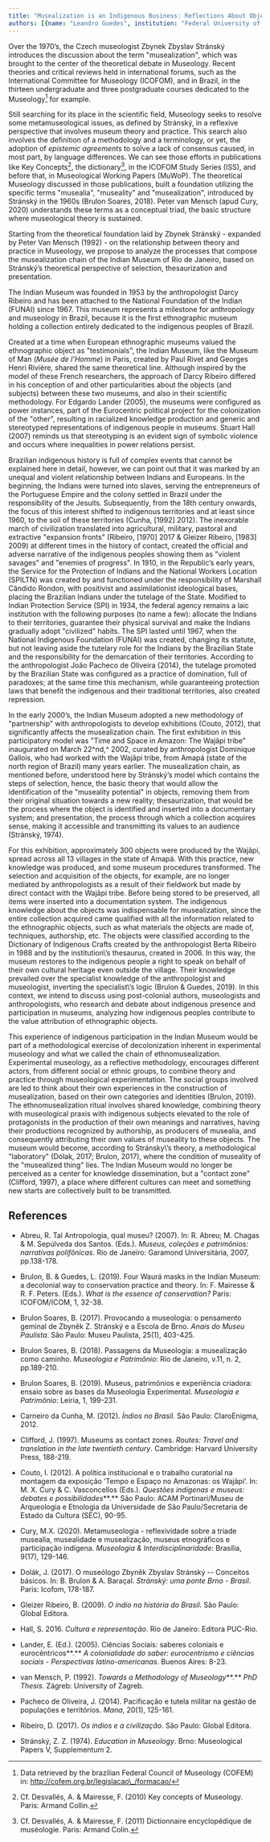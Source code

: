 ```yaml
---
title: "Musealization is an Indigenous Business: Reflections About Objects and Subjects in the Museological Chain of the Indian Museum of Rio de Janeiro"
authors: [{name: "Leandro Guedes", institution: "Federal University of Rio de Janeiro State – Rio de Janeiro, Brazil"}]
---
```


Over the 1970’s, the Czech museologist Zbynek Zbyslav Stránský
introduces the discussion about the term "musealization", which was
brought to the center of the theoretical debate in Museology. Recent
theories and critical reviews held in international forums, such as the
International Committee for Museology (ICOFOM), and in Brazil, in the
thirteen undergraduate and three postgraduate courses dedicated to the
Museology[^1] for example.

Still searching for its place in the scientific field, Museology seeks
to resolve some metamuseological issues, as defined by Stránský, in a
reflexive perspective that involves museum theory and practice. This
search also involves the definition of a methodology and a terminology,
or yet, the adoption of *epistemic agreements* to solve a lack of
consensus caused, in most part, by language differences. We can see
those efforts in publications like Key Concepts[^2], the dictionary[^3],
in the ICOFOM Study Series (ISS), and before that, in Museological
Working Papers (MuWoP). The theoretical Museology discussed in those
publications, built a foundation utilizing the specific terms
"musealia", "museality" and "musealization", introduced by Stránský in
the 1960s (Brulon Soares, 2018). Peter van Mensch (apud Cury, 2020)
understands these terms as a conceptual triad, the basic structure where
museological theory is sustained.

Starting from the theoretical foundation laid by Zbynek Stránský -
expanded by Peter Van Mensch (1992) - on the relationship between theory
and practice in Museology, we propose to analyze the processes that
compose the musealization chain of the Indian Museum of Rio de Janeiro,
based on Stránský’s theoretical perspective of selection, thesaurization
and presentation.

The Indian Museum was founded in 1953 by the anthropologist Darcy
Ribeiro and has been attached to the National Foundation of the Indian
(FUNAI) since 1967. This museum represents a milestone for anthropology
and museology in Brazil, because it is the first ethnographic museum
holding a collection entirely dedicated to the indigenous peoples of
Brazil.

Created at a time when European ethnographic museums valued the
ethnographic object as "testimonials", the Indian Museum, like the
Museum of Man (*Musée de l’Homme*) in Paris, created by Paul Rivet and
Georges Henri Rivière, shared the same theoretical line. Although
inspired by the model of these French researchers, the approach of Darcy
Ribeiro differed in his conception of and other particularities about
the objects (and subjects) between these two museums, and also in their
scientific methodology. For Edgardo Lander (2005), the museums were
configured as power instances, part of the Eurocentric political project
for the colonization of the "other", resulting in racialized knowledge
production and generic and stereotyped representations of indigenous
people in museums. Stuart Hall (2007) reminds us that stereotyping is an
evident sign of symbolic violence and occurs where inequalities in power
relations persist.

Brazilian indigenous history is full of complex events that cannot be
explained here in detail, however, we can point out that it was marked
by an unequal and violent relationship between Indians and Europeans. In
the beginning, the Indians were turned into slaves, serving the
entrepreneurs of the Portuguese Empire and the colony settled in Brazil
under the responsibility of the Jesuits. Subsequently, from the 18th
century onwards, the focus of this interest shifted to indigenous
territories and at least since 1960, to the soil of these territories
(Cunha, \[1992\] 2012). The inexorable march of civilization translated
into agricultural, military, pastoral and extractive "expansion fronts"
(Ribeiro, \[1970\] 2017 & Gleizer Ribeiro, \[1983\] 2009) at different
times in the history of contact, created the official and adverse
narrative of the indigenous peoples showing them as "violent savages"
and "enemies of progress". In 1910, in the Republic’s early years, the
Service for the Protection of Indians and the National Workers Location
(SPILTN) was created by and functioned under the responsibility of
Marshall Cândido Rondon, with positivist and assimilationist ideological
bases, placing the Brazilian Indians under the tutelage of the State.
Modified to Indian Protection Service (SPI) in 1934, the federal agency
remains a laic institution with the following purposes (to name a few):
allocate the Indians to their territories, guarantee their physical
survival and make the Indians gradually adopt "civilized" habits. The
SPI lasted until 1967, when the National Indigenous Foundation (FUNAI)
was created, changing its statute, but not leaving aside the tutelary
role for the Indians by the Brazilian State and the responsibility for
the demarcation of their territories. According to the anthropologist
João Pacheco de Oliveira (2014), the tutelage promoted by the Brazilian
State was configured as a practice of domination, full of paradoxes; at
the same time this mechanism, while guaranteeing protection laws that
benefit the indigenous and their traditional territories, also created
repression.

In the early 2000’s, the Indian Museum adopted a new methodology of
"partnership" with anthropologists to develop exhibitions (Couto, 2012),
that significantly affects the musealization chain. The first exhibition
in this participatory model was "Time and Space in Amazon: The Wajãpi
tribe" inaugurated on March 22^nd,^ 2002, curated by anthropologist
Dominique Gallois, who had worked with the Wajãpi tribe, from Amapá
(state of the north region of Brazil) many years earlier. The
musealization chain, as mentioned before, understood here by Stránský’s
model which contains the steps of selection, hence, the basic theory
that would allow the identification of the "museality potential" in
objects, removing them from their original situation towards a new
reality; thesaurization, that would be the process where the object is
identified and inserted into a documentary system; and presentation, the
process through which a collection acquires sense, making it accessible
and transmitting its values to an audience (Stránský, 1974).

For this exhibition, approximately 300 objects were produced by the
Wajãpi, spread across all 13 villages in the state of Amapá. With this
practice, new knowledge was produced, and some museum procedures
transformed. The selection and acquisition of the objects, for example,
are no longer mediated by anthropologists as a result of their fieldwork
but made by direct contact with the Wajãpi tribe. Before being stored to
be preserved, all items were inserted into a documentation system. The
indigenous knowledge about the objects was indispensable for
musealization, since the entire collection acquired came qualified with
all the information related to the ethnographic objects, such as what
materials the objects are made of, techniques, authorship, etc. The
objects were classified according to the Dictionary of Indigenous Crafts
created by the anthropologist Berta Ribeiro in 1988 and by the
institution\’s thesaurus, created in 2006. In this way, the museum
restores to the indigenous people a right to speak on behalf of their
own cultural heritage even outside the village. Their knowledge
prevailed over the specialist knowledge of the anthropologist and
museologist, inverting the specialist\’s logic (Brulon & Guedes, 2019).
In this context, we intend to discuss using post-colonial authors,
museologists and anthropologists, who research and debate about
indigenous presence and participation in museums, analyzing how
indigenous peoples contribute to the value attribution of ethnographic
objects.

This experience of indigenous participation in the Indian Museum would
be part of a methodological exercise of decolonization inherent in
experimental museology and what we called the chain of
ethnomusealization. Experimental museology, as a reflective methodology,
encourages different actors, from different social or ethnic groups, to
combine theory and practice through museological experimentation. The
social groups involved are led to think about their own experiences in
the construction of musealization, based on their own categories and
identities (Brulon, 2019). The ethnomusealization ritual involves shared
knowledge, combining theory with museological praxis with indigenous
subjects elevated to the role of protagonists in the production of their
own meanings and narratives, having their productions recognized by
authorship, as producers of musealia, and consequently attributing their
own values of museality to these objects. The museum would become,
according to Stránsky\’s theory, a methodological "laboratory" (Dólak,
2017; Brulon, 2017), where the condition of museality of the "musealized
thing" lies. The Indian Museum would no longer be perceived as a center
for knowledge dissemination, but a "contact zone" (Clifford, 1997), a
place where different cultures can meet and something new starts are
collectively built to be transmitted.

## References

- Abreu, R. Tal Antropologia, qual museu? (2007). In: R. Abreu; M.
  Chagas & M. Sepúlveda dos Santos. (Eds.). *Museus, coleções e
  patrimônios: narrativas polifônicas*. Rio de Janeiro: Garamond
  Universitária, 2007, pp.138-178.
- Brulon, B. & Guedes, L. (2019). Four Waurá masks in the Indian Museum:
  a decolonial way to conservation practice and theory. In: F. Mairesse
  & R. F. Peters. (Eds.). *What is the essence of conservation?* Paris:
  ICOFOM/ICOM, 1, 32-38.

- Brulon Soares, B. (2017). Provocando a museologia: o pensamento
  geminal de Zbyněk Z. Stránský e a Escola de Brno. *Anais do Museu
  Paulista*. São Paulo: Museu Paulista, 25(1), 403-425.

- Brulon Soares, B. (2018). Passagens da Museologia: a musealização como
  caminho. *Museologia e Patrimônio*: Rio de Janeiro, v.11, n. 2,
  pp.189-210.

- Brulon Soares, B. (2019). Museus, patrimônios e experiência criadora:
  ensaio sobre as bases da Museologia Experimental. *Museologia e
  Patrimônio*: Leiria, 1, 199-231.
- Carneiro da Cunha, M. (2012). *Índios no Brasil*. São Paulo:
  ClaroEnigma, 2012.

- Clifford, J. (1997). Museums as contact zones. *Routes: Travel and
  translation in the late twentieth century*. Cambridge: Harvard
  University Press, 188-219.

- Couto, I. (2012). A política institucional e o trabalho curatorial na
  montagem da exposição ’Tempo e Espaço no Amazonas: os Wajãpi’. In: M.
  X. Cury & C. Vasconcellos (Eds.). *Questões indígenas e museus:
  debates e possibilidades***.** São Paulo: ACAM Portinari/Museu de
  Arqueologia e Etnologia da Universidade de São Paulo/Secretaria de
  Estado da Cultura (SEC), 90-95.

- Cury, M.X. (2020). Metamuseologia - reflexividade sobre a tríade
  musealia, musealidade e musealização, museus etnográficos e
  participação indígena. *Museologia & Interdisciplinaridade*: Brasília,
  9(17), 129-146.

- Dolák, J. (2017). O museólogo Zbyněk Zbyslav Stránský -- Conceitos
  básicos. In: B. Brulon & A. Baraçal. *Stránský: uma ponte Brno -
  Brasil*. Paris: Icofom, 178-187.

- Gleizer Ribeiro, B. (2009). *O índio na história do Brasil*. São
  Paulo: Global Editora.

- Hall, S. 2016. *Cultura e representação*. Rio de Janeiro: Editora
  PUC-Rio.

- Lander, E. (Ed.). (2005). Ciências Sociais: saberes coloniais e
  eurocêntricos**.** *A colonialidade do saber: eurocentrismo e ciências
  sociais - Perspectivas latino-americanas*. Buenos Aires: 8-23.

- van Mensch, P. (1992). *Towards a Methodology of Museology***.** *PhD
  Thesis*. Zágreb: University of Zagreb.

- Pacheco de Oliveira, J. (2014). Pacificação e tutela militar na gestão
  de populações e territórios. *Mana*, 20(1), 125-161.
- Ribeiro, D. (2017). *Os índios e a civilização*. São Paulo: Global
  Editora.

- Stránský, Z. Z. (1974). *Education in Museology*. Brno: Museological
  Papers V, Supplementum 2.

[^1]: Data retrieved by the brazilian Federal Council of Museology (COFEM) in: http://cofem.org.br/legislacao\_/formacao/

[^2]: Cf. Desvallés, A. & Mairesse, F. (2010) Key concepts of Museology. Paris: Armand Collin.

[^3]: Cf. Desvallés, A. & Mairesse, F. (2011) Dictionnaire encyclopédique de muséologie. Paris: Armand Colin.
